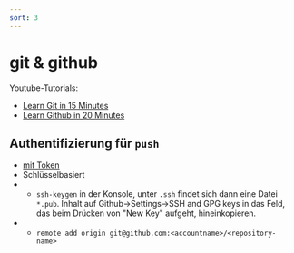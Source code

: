 ```yaml
---
sort: 3
---
```


# git & github
Youtube-Tutorials:
* [Learn Git in 15 Minutes](https://www.youtube.com/watch?v=USjZcfj8yxE)
* [Learn Github in 20 Minutes](https://www.youtube.com/watch?v=nhNq2kIvi9s)

## Authentifizierung für `push`
* [mit Token](https://stackoverflow.com/questions/68775869/support-for-password-authentication-was-removed-please-use-a-personal-access-to)
* Schlüsselbasiert
* * `ssh-keygen` in der Konsole, unter `.ssh` findet sich dann eine Datei `*.pub`. Inhalt auf Github->Settings->SSH and GPG keys in das Feld, das beim Drücken von "New Key" aufgeht, hineinkopieren.
* * `remote add origin git@github.com:<accountname>/<repository-name>`


